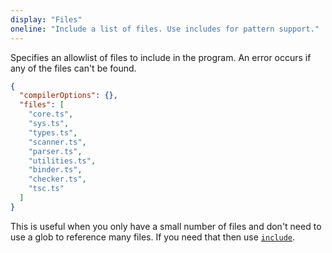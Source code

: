 ```yaml
---
display: "Files"
oneline: "Include a list of files. Use includes for pattern support."
---
```


Specifies an allowlist of files to include in the program. An error occurs if any of the files can't be found.

```json tsconfig
{
  "compilerOptions": {},
  "files": [
    "core.ts",
    "sys.ts",
    "types.ts",
    "scanner.ts",
    "parser.ts",
    "utilities.ts",
    "binder.ts",
    "checker.ts",
    "tsc.ts"
  ]
}
```

This is useful when you only have a small number of files and don't need to use a glob to reference many files.
If you need that then use [`include`](#include).
